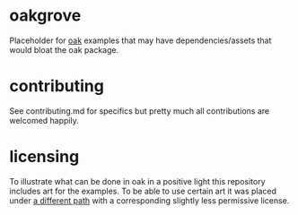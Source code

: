 # oakgrove
Placeholder for [oak](https://github.com/oakmoundstudio/oak) examples that may have dependencies/assets that would bloat the oak package.

# contributing 
See contributing.md for specifics but pretty much all contributions are welcomed happily.

# licensing
To illustrate what can be done in oak in a positive light this repository includes art for the examples.
To be able to use certain art it was placed under [a different path](assets/) with a corresponding slightly less permissive license.
